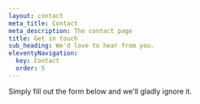 ```yaml
---
layout: contact
meta_title: Contact
meta_description: The contact page
title: Get in touch
sub_heading: We'd love to hear from you.
eleventyNavigation:
  key: Contact
  order: 5
---
```


Simply fill out the form below and we'll gladly ignore it.
